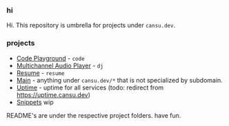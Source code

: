 ### hi
Hi. This repository is umbrella for projects under `cansu.dev`.
### projects
- [Code Playground](https://code.cansu.dev) - `code` 
- [Multichannel Audio Player](https://cansu.dev/dj) - `dj`
- [Resume](https://resume.cansu.dev) - `resume`
- [Main](https://cansu.dev) - anything under `cansu.dev/*` that is not specialized by subdomain.
- [Uptime](https://docker.cansu.dev/status/cansu) - uptime for all services (todo: redirect from https://uptime.cansu.dev)
- [Snippets](https://snippets.cansu.dev) wip

README's are under the respective project folders. have fun.
